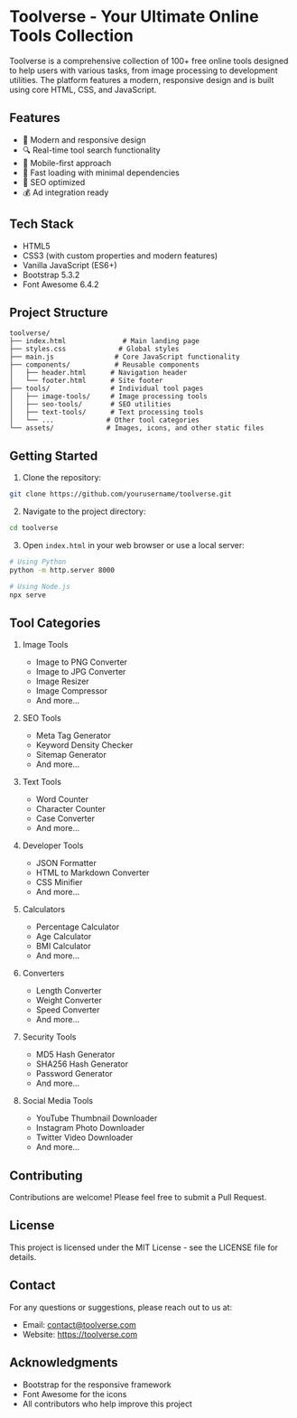 # Toolverse - Your Ultimate Online Tools Collection

Toolverse is a comprehensive collection of 100+ free online tools designed to help users with various tasks, from image processing to development utilities. The platform features a modern, responsive design and is built using core HTML, CSS, and JavaScript.

## Features

- 🎨 Modern and responsive design
- 🔍 Real-time tool search functionality
- 📱 Mobile-first approach
- 🚀 Fast loading with minimal dependencies
- 🎯 SEO optimized
- 💰 Ad integration ready

## Tech Stack

- HTML5
- CSS3 (with custom properties and modern features)
- Vanilla JavaScript (ES6+)
- Bootstrap 5.3.2
- Font Awesome 6.4.2

## Project Structure

```
toolverse/
├── index.html              # Main landing page
├── styles.css             # Global styles
├── main.js               # Core JavaScript functionality
├── components/           # Reusable components
│   ├── header.html      # Navigation header
│   └── footer.html      # Site footer
├── tools/               # Individual tool pages
│   ├── image-tools/     # Image processing tools
│   ├── seo-tools/       # SEO utilities
│   ├── text-tools/      # Text processing tools
│   └── ...             # Other tool categories
└── assets/             # Images, icons, and other static files
```

## Getting Started

1. Clone the repository:
```bash
git clone https://github.com/yourusername/toolverse.git
```

2. Navigate to the project directory:
```bash
cd toolverse
```

3. Open `index.html` in your web browser or use a local server:
```bash
# Using Python
python -m http.server 8000

# Using Node.js
npx serve
```

## Tool Categories

1. Image Tools
   - Image to PNG Converter
   - Image to JPG Converter
   - Image Resizer
   - Image Compressor
   - And more...

2. SEO Tools
   - Meta Tag Generator
   - Keyword Density Checker
   - Sitemap Generator
   - And more...

3. Text Tools
   - Word Counter
   - Character Counter
   - Case Converter
   - And more...

4. Developer Tools
   - JSON Formatter
   - HTML to Markdown Converter
   - CSS Minifier
   - And more...

5. Calculators
   - Percentage Calculator
   - Age Calculator
   - BMI Calculator
   - And more...

6. Converters
   - Length Converter
   - Weight Converter
   - Speed Converter
   - And more...

7. Security Tools
   - MD5 Hash Generator
   - SHA256 Hash Generator
   - Password Generator
   - And more...

8. Social Media Tools
   - YouTube Thumbnail Downloader
   - Instagram Photo Downloader
   - Twitter Video Downloader
   - And more...

## Contributing

Contributions are welcome! Please feel free to submit a Pull Request.

## License

This project is licensed under the MIT License - see the LICENSE file for details.

## Contact

For any questions or suggestions, please reach out to us at:
- Email: contact@toolverse.com
- Website: https://toolverse.com

## Acknowledgments

- Bootstrap for the responsive framework
- Font Awesome for the icons
- All contributors who help improve this project 